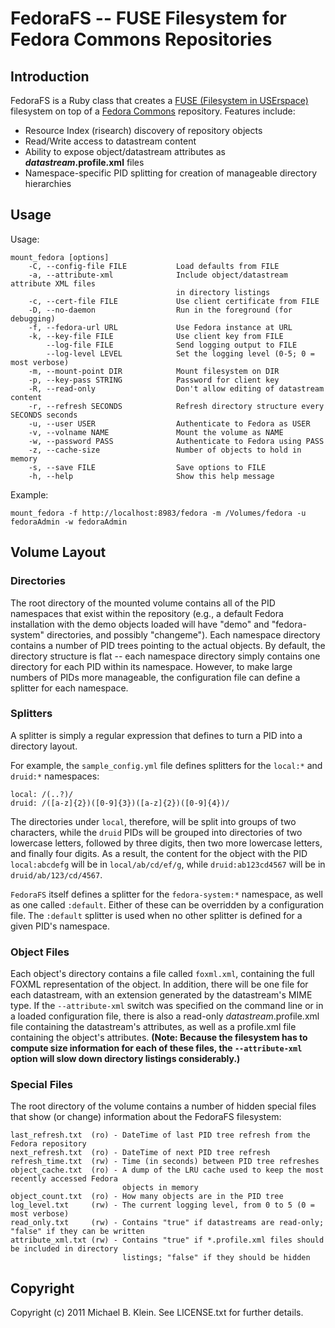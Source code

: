 # FedoraFS -- FUSE Filesystem for Fedora Commons Repositories

## Introduction

FedoraFS is a Ruby class that creates a [FUSE (Filesystem in USErspace)](http://fuse.sourceforce.net/) filesystem on top of 
a [Fedora Commons](http://fedora-commons.org/) repository. Features include:

* Resource Index (risearch) discovery of repository objects
* Read/Write access to datastream content
* Ability to expose object/datastream attributes as __*datastream*.profile.xml__ files
* Namespace-specific PID splitting for creation of manageable directory hierarchies

## Usage

Usage:

    mount_fedora [options]
        -C, --config-file FILE           Load defaults from FILE
        -a, --attribute-xml              Include object/datastream attribute XML files
                                         in directory listings
        -c, --cert-file FILE             Use client certificate from FILE
        -D, --no-daemon                  Run in the foreground (for debugging)
        -f, --fedora-url URL             Use Fedora instance at URL
        -k, --key-file FILE              Use client key from FILE
            --log-file FILE              Send logging output to FILE
            --log-level LEVEL            Set the logging level (0-5; 0 = most verbose)
        -m, --mount-point DIR            Mount filesystem on DIR
        -p, --key-pass STRING            Password for client key
        -R, --read-only                  Don't allow editing of datastream content
        -r, --refresh SECONDS            Refresh directory structure every SECONDS seconds
        -u, --user USER                  Authenticate to Fedora as USER
        -v, --volname NAME               Mount the volume as NAME
        -w, --password PASS              Authenticate to Fedora using PASS
        -z, --cache-size                 Number of objects to hold in memory
        -s, --save FILE                  Save options to FILE
        -h, --help                       Show this help message

Example:

    mount_fedora -f http://localhost:8983/fedora -m /Volumes/fedora -u fedoraAdmin -w fedoraAdmin

## Volume Layout

### Directories

The root directory of the mounted volume contains all of the PID namespaces that exist within the repository (e.g.,
a default Fedora installation with the demo objects loaded will have "demo" and "fedora-system" directories, and
possibly "changeme"). Each namespace directory contains a number of PID trees pointing to the actual objects. By
default, the directory structure is flat -- each namespace directory simply contains one directory for each PID within
its namespace. However, to make large numbers of PIDs more manageable, the configuration file can define a splitter for
each namespace.

### Splitters

A splitter is simply a regular expression that defines to turn a PID into a directory layout.

For example, the `sample_config.yml` file defines splitters for the `local:*` and `druid:*` namespaces:

    local: /(..?)/
    druid: /([a-z]{2})([0-9]{3})([a-z]{2})([0-9]{4})/
    
The directories under `local`, therefore, will be split into groups of two characters, while the `druid` PIDs will
be grouped into directories of two lowercase letters, followed by three digits, then two more lowercase letters, and
finally four digits. As a result, the content for the object with the PID `local:abcdefg` will be in `local/ab/cd/ef/g`,
while `druid:ab123cd4567` will be in `druid/ab/123/cd/4567`.

`FedoraFS` itself defines a splitter for the `fedora-system:*` namespace, as well as one called `:default`. Either of 
these can be overridden by a configuration file. The `:default` splitter is used when no other splitter is defined for 
a given PID's namespace.

### Object Files

Each object's directory contains a file called `foxml.xml`, containing the full FOXML representation of the object. In 
addition, there will be one file for each datastream, with an extension generated by the datastream's MIME type. If the
`--attribute-xml` switch was specified on the command line or in a loaded configuration file, there is also a read-only
*datastream*.profile.xml file containing the datastream's attributes, as well as a profile.xml file containing the object's
attributes. **(Note: Because the filesystem has to compute size information for each of these files, the `--attribute-xml` 
option will slow down directory listings considerably.)**

### Special Files

The root directory of the volume contains a number of hidden special files that show (or change) information about the
FedoraFS filesystem:

    last_refresh.txt  (ro) - DateTime of last PID tree refresh from the Fedora repository
    next_refresh.txt  (ro) - DateTime of next PID tree refresh
    refresh_time.txt  (rw) - Time (in seconds) between PID tree refreshes
    object_cache.txt  (ro) - A dump of the LRU cache used to keep the most recently accessed Fedora
                             objects in memory
    object_count.txt  (ro) - How many objects are in the PID tree
    log_level.txt     (rw) - The current logging level, from 0 to 5 (0 = most verbose)
    read_only.txt     (rw) - Contains "true" if datastreams are read-only; "false" if they can be written
    attribute_xml.txt (rw) - Contains "true" if *.profile.xml files should be included in directory
                             listings; "false" if they should be hidden

## Copyright

Copyright (c) 2011 Michael B. Klein. See LICENSE.txt for further details.

